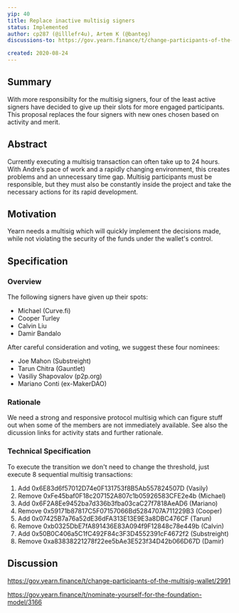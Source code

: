 ```yaml
---
yip: 40
title: Replace inactive multisig signers
status: Implemented
author: cp287 (@illlefr4u), Artem K (@banteg)
discussions-to: https://gov.yearn.finance/t/change-participants-of-the-multisig-wallet/2991

created: 2020-08-24
---
```


## Summary

With more responsibilty for the multisig signers, four of the least active signers have decided to give up their slots for more engaged participants. This proposal replaces the four signers with new ones chosen based on activity and merit.

## Abstract

Currently executing a multisig transaction can often take up to 24 hours. With Andre’s pace of work and a rapidly changing environment, this creates problems and an unnecessary time gap. Multisig participants must be responsible, but they must also be constantly inside the project and take the necessary actions for its rapid development.

## Motivation

Yearn needs a multisig which will quickly implement the decisions made, while not violating the security of the funds under the wallet's control.

## Specification

### Overview

The following signers have given up their spots:

- Michael (Curve.fi)
- Cooper Turley
- Calvin Liu
- Damir Bandalo

After careful consideration and voting, we suggest these four nominees:

- Joe Mahon (Substreight)
- Tarun Chitra (Gauntlet)
- Vasiliy Shapovalov (p2p.org)
- Mariano Conti (ex-MakerDAO)

### Rationale

We need a strong and responsive protocol multisig which can figure stuff out when some of the members are not immediately available. See also the dicussion links for activity stats and further rationale.

### Technical Specification

To execute the transition we don't need to change the threshold, just execute 8 sequential multisig transactions:

1. Add 0x6E83d6f57012D74e0F131753f8B5Ab557824507D (Vasily)
2. Remove 0xFe45baf0F18c207152A807c1b05926583CFE2e4b (Michael)
3. Add 0x6F2A8Ee9452ba7d336b3fba03caC27f7818AeAD6 (Mariano)
4. Remove 0x59171b87817C5F07157066Bd5284707A711229B3 (Cooper)
5. Add 0x07425B7a76a52dE36dFA313E13E9E3a8DBC476CF (Tarun)
6. Remove 0xb0325DbE7fA891436E83A094f9F12848c78e449b (Calvin)
7. Add 0x50B0C406a5C1fC492F84c3F3D4552391cF4672f2 (Substreight)
8. Remove 0xa83838221278f22ee5bAe3E523f34D42b066D67D (Damir)

## Discussion

https://gov.yearn.finance/t/change-participants-of-the-multisig-wallet/2991

https://gov.yearn.finance/t/nominate-yourself-for-the-foundation-model/3166
